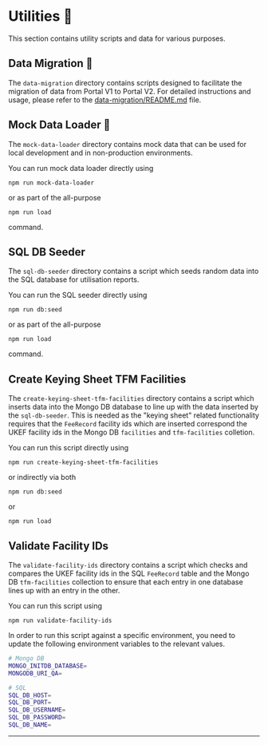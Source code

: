 # Utilities :wrench:

This section contains utility scripts and data for various purposes.

## Data Migration :arrows_counterclockwise:

The `data-migration` directory contains scripts designed to facilitate the migration of data from Portal V1 to Portal V2. For detailed instructions and usage, please refer to the [data-migration/README.md](data-migration/README.md) file.

## Mock Data Loader :page_with_curl:

The `mock-data-loader` directory contains mock data that can be used for local development and in non-production environments.

You can run mock data loader directly using

```shell
npm run mock-data-loader
```

or as part of the all-purpose

```shell
npm run load
```

command.

## SQL DB Seeder

The `sql-db-seeder` directory contains a script which seeds random data into the SQL database for utilisation reports.

You can run the SQL seeder directly using

```shell
npm run db:seed
```

or as part of the all-purpose

```shell
npm run load
```

command.

## Create Keying Sheet TFM Facilities

The `create-keying-sheet-tfm-facilities` directory contains a script which inserts data into the Mongo DB database to line up with the data inserted by the `sql-db-seeder`. This is needed as the "keying sheet" related functionality requires that the `FeeRecord` facility ids which are inserted correspond the UKEF facility ids in the Mongo DB `facilities` and `tfm-facilities` colletion.

You can run this script directly using

```shell
npm run create-keying-sheet-tfm-facilities
```

or indirectly via both

```shell
npm run db:seed
```

or

```shell
npm run load
```

## Validate Facility IDs

The `validate-facility-ids` directory contains a script which checks and compares the UKEF facility ids in the SQL `FeeRecord` table and the Mongo DB `tfm-facilities` collection to ensure that each entry in one database lines up with an entry in the other.

You can run this script using

```shell
npm run validate-facility-ids
```

In order to run this script against a specific environment, you need to update the following environment variables to the relevant values.

```sh
# Mongo DB
MONGO_INITDB_DATABASE=
MONGODB_URI_QA=

# SQL
SQL_DB_HOST=
SQL_DB_PORT=
SQL_DB_USERNAME=
SQL_DB_PASSWORD=
SQL_DB_NAME=
```

---
